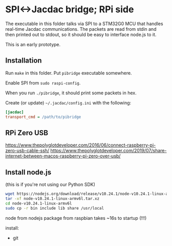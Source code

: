 # SPI<->Jacdac bridge; RPi side

The executable in this folder talks via SPI to a STM32G0 MCU that handles real-time Jacdac communications.
The packets are read from stdin and then printed out to stdout, so it should be easy to interface node.js to it.

This is an early prototype.

## Installation

Run `make` in this folder.
Put `pibridge` executable somewhere.

Enable SPI from `sudo raspi-config`.

When you run `./pibridge`, it should print some packets in hex.

Create (or update) `~/.jacdac/config.ini` with the following:

```ini
[jacdac]
transport_cmd = /path/to/pibridge
```

## RPi Zero USB

https://www.thepolyglotdeveloper.com/2016/06/connect-raspberry-pi-zero-usb-cable-ssh/
https://www.thepolyglotdeveloper.com/2019/07/share-internet-between-macos-raspberry-pi-zero-over-usb/

## Install node.js

(this is if you're not using our Python SDK)

```bash
wget https://nodejs.org/download/release/v10.24.1/node-v10.24.1-linux-armv6l.tar.xz
tar -xf node-v10.24.1-linux-armv6l.tar.xz
cd node-v10.24.1-linux-armv6l
sudo cp -r bin include lib share /usr/local
```

node from nodejs package from raspbian takes ~16s to startup (!!!)

install:
* git
